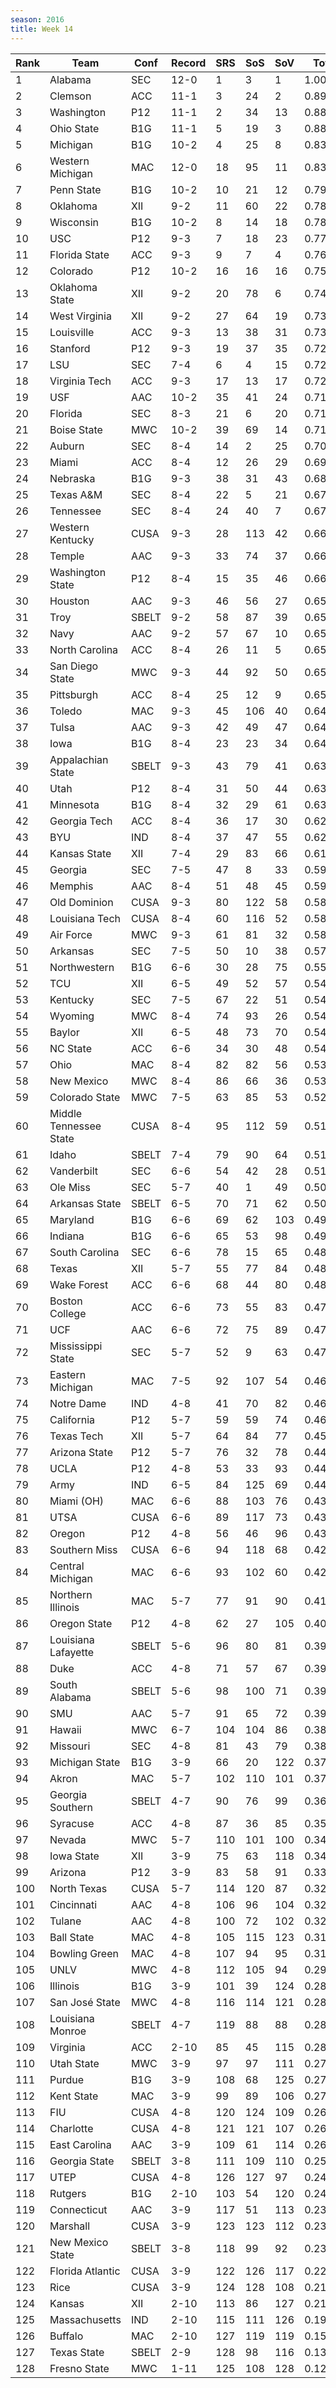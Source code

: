 ```yaml
---
season: 2016
title: Week 14
---
```

<table class="display"><thead><tr><th>Rank</th><th>Team</th><th>Conf</th><th>Record</th><th>SRS</th><th>SoS</th><th>SoV</th><th>Total</th></tr></thead><tbody>
<tr><td>1</td><td>Alabama</td><td>SEC</td><td>12-0</td><td>1</td><td>3</td><td>1</td><td>1.00000</td></tr>
<tr><td>2</td><td>Clemson</td><td>ACC</td><td>11-1</td><td>3</td><td>24</td><td>2</td><td>0.89322</td></tr>
<tr><td>3</td><td>Washington</td><td>P12</td><td>11-1</td><td>2</td><td>34</td><td>13</td><td>0.88856</td></tr>
<tr><td>4</td><td>Ohio State</td><td>B1G</td><td>11-1</td><td>5</td><td>19</td><td>3</td><td>0.88526</td></tr>
<tr><td>5</td><td>Michigan</td><td>B1G</td><td>10-2</td><td>4</td><td>25</td><td>8</td><td>0.83848</td></tr>
<tr><td>6</td><td>Western Michigan</td><td>MAC</td><td>12-0</td><td>18</td><td>95</td><td>11</td><td>0.83025</td></tr>
<tr><td>7</td><td>Penn State</td><td>B1G</td><td>10-2</td><td>10</td><td>21</td><td>12</td><td>0.79162</td></tr>
<tr><td>8</td><td>Oklahoma</td><td>XII</td><td>9-2</td><td>11</td><td>60</td><td>22</td><td>0.78657</td></tr>
<tr><td>9</td><td>Wisconsin</td><td>B1G</td><td>10-2</td><td>8</td><td>14</td><td>18</td><td>0.78412</td></tr>
<tr><td>10</td><td>USC</td><td>P12</td><td>9-3</td><td>7</td><td>18</td><td>23</td><td>0.77825</td></tr>
<tr><td>11</td><td>Florida State</td><td>ACC</td><td>9-3</td><td>9</td><td>7</td><td>4</td><td>0.76541</td></tr>
<tr><td>12</td><td>Colorado</td><td>P12</td><td>10-2</td><td>16</td><td>16</td><td>16</td><td>0.75568</td></tr>
<tr><td>13</td><td>Oklahoma State</td><td>XII</td><td>9-2</td><td>20</td><td>78</td><td>6</td><td>0.74504</td></tr>
<tr><td>14</td><td>West Virginia</td><td>XII</td><td>9-2</td><td>27</td><td>64</td><td>19</td><td>0.73450</td></tr>
<tr><td>15</td><td>Louisville</td><td>ACC</td><td>9-3</td><td>13</td><td>38</td><td>31</td><td>0.73357</td></tr>
<tr><td>16</td><td>Stanford</td><td>P12</td><td>9-3</td><td>19</td><td>37</td><td>35</td><td>0.72512</td></tr>
<tr><td>17</td><td>LSU</td><td>SEC</td><td>7-4</td><td>6</td><td>4</td><td>15</td><td>0.72467</td></tr>
<tr><td>18</td><td>Virginia Tech</td><td>ACC</td><td>9-3</td><td>17</td><td>13</td><td>17</td><td>0.72127</td></tr>
<tr><td>19</td><td>USF</td><td>AAC</td><td>10-2</td><td>35</td><td>41</td><td>24</td><td>0.71651</td></tr>
<tr><td>20</td><td>Florida</td><td>SEC</td><td>8-3</td><td>21</td><td>6</td><td>20</td><td>0.71278</td></tr>
<tr><td>21</td><td>Boise State</td><td>MWC</td><td>10-2</td><td>39</td><td>69</td><td>14</td><td>0.71153</td></tr>
<tr><td>22</td><td>Auburn</td><td>SEC</td><td>8-4</td><td>14</td><td>2</td><td>25</td><td>0.70839</td></tr>
<tr><td>23</td><td>Miami</td><td>ACC</td><td>8-4</td><td>12</td><td>26</td><td>29</td><td>0.69904</td></tr>
<tr><td>24</td><td>Nebraska</td><td>B1G</td><td>9-3</td><td>38</td><td>31</td><td>43</td><td>0.68148</td></tr>
<tr><td>25</td><td>Texas A&M</td><td>SEC</td><td>8-4</td><td>22</td><td>5</td><td>21</td><td>0.67402</td></tr>
<tr><td>26</td><td>Tennessee</td><td>SEC</td><td>8-4</td><td>24</td><td>40</td><td>7</td><td>0.67076</td></tr>
<tr><td>27</td><td>Western Kentucky</td><td>CUSA</td><td>9-3</td><td>28</td><td>113</td><td>42</td><td>0.66855</td></tr>
<tr><td>28</td><td>Temple</td><td>AAC</td><td>9-3</td><td>33</td><td>74</td><td>37</td><td>0.66620</td></tr>
<tr><td>29</td><td>Washington State</td><td>P12</td><td>8-4</td><td>15</td><td>35</td><td>46</td><td>0.66566</td></tr>
<tr><td>30</td><td>Houston</td><td>AAC</td><td>9-3</td><td>46</td><td>56</td><td>27</td><td>0.65972</td></tr>
<tr><td>31</td><td>Troy</td><td>SBELT</td><td>9-2</td><td>58</td><td>87</td><td>39</td><td>0.65931</td></tr>
<tr><td>32</td><td>Navy</td><td>AAC</td><td>9-2</td><td>57</td><td>67</td><td>10</td><td>0.65447</td></tr>
<tr><td>33</td><td>North Carolina</td><td>ACC</td><td>8-4</td><td>26</td><td>11</td><td>5</td><td>0.65362</td></tr>
<tr><td>34</td><td>San Diego State</td><td>MWC</td><td>9-3</td><td>44</td><td>92</td><td>50</td><td>0.65222</td></tr>
<tr><td>35</td><td>Pittsburgh</td><td>ACC</td><td>8-4</td><td>25</td><td>12</td><td>9</td><td>0.65162</td></tr>
<tr><td>36</td><td>Toledo</td><td>MAC</td><td>9-3</td><td>45</td><td>106</td><td>40</td><td>0.64923</td></tr>
<tr><td>37</td><td>Tulsa</td><td>AAC</td><td>9-3</td><td>42</td><td>49</td><td>47</td><td>0.64655</td></tr>
<tr><td>38</td><td>Iowa</td><td>B1G</td><td>8-4</td><td>23</td><td>23</td><td>34</td><td>0.64391</td></tr>
<tr><td>39</td><td>Appalachian State</td><td>SBELT</td><td>9-3</td><td>43</td><td>79</td><td>41</td><td>0.63832</td></tr>
<tr><td>40</td><td>Utah</td><td>P12</td><td>8-4</td><td>31</td><td>50</td><td>44</td><td>0.63712</td></tr>
<tr><td>41</td><td>Minnesota</td><td>B1G</td><td>8-4</td><td>32</td><td>29</td><td>61</td><td>0.63091</td></tr>
<tr><td>42</td><td>Georgia Tech</td><td>ACC</td><td>8-4</td><td>36</td><td>17</td><td>30</td><td>0.62658</td></tr>
<tr><td>43</td><td>BYU</td><td>IND</td><td>8-4</td><td>37</td><td>47</td><td>55</td><td>0.62017</td></tr>
<tr><td>44</td><td>Kansas State</td><td>XII</td><td>7-4</td><td>29</td><td>83</td><td>66</td><td>0.61556</td></tr>
<tr><td>45</td><td>Georgia</td><td>SEC</td><td>7-5</td><td>47</td><td>8</td><td>33</td><td>0.59656</td></tr>
<tr><td>46</td><td>Memphis</td><td>AAC</td><td>8-4</td><td>51</td><td>48</td><td>45</td><td>0.59139</td></tr>
<tr><td>47</td><td>Old Dominion</td><td>CUSA</td><td>9-3</td><td>80</td><td>122</td><td>58</td><td>0.58298</td></tr>
<tr><td>48</td><td>Louisiana Tech</td><td>CUSA</td><td>8-4</td><td>60</td><td>116</td><td>52</td><td>0.58168</td></tr>
<tr><td>49</td><td>Air Force</td><td>MWC</td><td>9-3</td><td>61</td><td>81</td><td>32</td><td>0.58153</td></tr>
<tr><td>50</td><td>Arkansas</td><td>SEC</td><td>7-5</td><td>50</td><td>10</td><td>38</td><td>0.57275</td></tr>
<tr><td>51</td><td>Northwestern</td><td>B1G</td><td>6-6</td><td>30</td><td>28</td><td>75</td><td>0.55187</td></tr>
<tr><td>52</td><td>TCU</td><td>XII</td><td>6-5</td><td>49</td><td>52</td><td>57</td><td>0.54958</td></tr>
<tr><td>53</td><td>Kentucky</td><td>SEC</td><td>7-5</td><td>67</td><td>22</td><td>51</td><td>0.54754</td></tr>
<tr><td>54</td><td>Wyoming</td><td>MWC</td><td>8-4</td><td>74</td><td>93</td><td>26</td><td>0.54586</td></tr>
<tr><td>55</td><td>Baylor</td><td>XII</td><td>6-5</td><td>48</td><td>73</td><td>70</td><td>0.54475</td></tr>
<tr><td>56</td><td>NC State</td><td>ACC</td><td>6-6</td><td>34</td><td>30</td><td>48</td><td>0.54133</td></tr>
<tr><td>57</td><td>Ohio</td><td>MAC</td><td>8-4</td><td>82</td><td>82</td><td>56</td><td>0.53938</td></tr>
<tr><td>58</td><td>New Mexico</td><td>MWC</td><td>8-4</td><td>86</td><td>66</td><td>36</td><td>0.53208</td></tr>
<tr><td>59</td><td>Colorado State</td><td>MWC</td><td>7-5</td><td>63</td><td>85</td><td>53</td><td>0.52759</td></tr>
<tr><td>60</td><td>Middle Tennessee State</td><td>CUSA</td><td>8-4</td><td>95</td><td>112</td><td>59</td><td>0.51894</td></tr>
<tr><td>61</td><td>Idaho</td><td>SBELT</td><td>7-4</td><td>79</td><td>90</td><td>64</td><td>0.51338</td></tr>
<tr><td>62</td><td>Vanderbilt</td><td>SEC</td><td>6-6</td><td>54</td><td>42</td><td>28</td><td>0.51190</td></tr>
<tr><td>63</td><td>Ole Miss</td><td>SEC</td><td>5-7</td><td>40</td><td>1</td><td>49</td><td>0.50591</td></tr>
<tr><td>64</td><td>Arkansas State</td><td>SBELT</td><td>6-5</td><td>70</td><td>71</td><td>62</td><td>0.50157</td></tr>
<tr><td>65</td><td>Maryland</td><td>B1G</td><td>6-6</td><td>69</td><td>62</td><td>103</td><td>0.49590</td></tr>
<tr><td>66</td><td>Indiana</td><td>B1G</td><td>6-6</td><td>65</td><td>53</td><td>98</td><td>0.49494</td></tr>
<tr><td>67</td><td>South Carolina</td><td>SEC</td><td>6-6</td><td>78</td><td>15</td><td>65</td><td>0.48968</td></tr>
<tr><td>68</td><td>Texas</td><td>XII</td><td>5-7</td><td>55</td><td>77</td><td>84</td><td>0.48895</td></tr>
<tr><td>69</td><td>Wake Forest</td><td>ACC</td><td>6-6</td><td>68</td><td>44</td><td>80</td><td>0.48664</td></tr>
<tr><td>70</td><td>Boston College</td><td>ACC</td><td>6-6</td><td>73</td><td>55</td><td>83</td><td>0.47798</td></tr>
<tr><td>71</td><td>UCF</td><td>AAC</td><td>6-6</td><td>72</td><td>75</td><td>89</td><td>0.47776</td></tr>
<tr><td>72</td><td>Mississippi State</td><td>SEC</td><td>5-7</td><td>52</td><td>9</td><td>63</td><td>0.47628</td></tr>
<tr><td>73</td><td>Eastern Michigan</td><td>MAC</td><td>7-5</td><td>92</td><td>107</td><td>54</td><td>0.46654</td></tr>
<tr><td>74</td><td>Notre Dame</td><td>IND</td><td>4-8</td><td>41</td><td>70</td><td>82</td><td>0.46370</td></tr>
<tr><td>75</td><td>California</td><td>P12</td><td>5-7</td><td>59</td><td>59</td><td>74</td><td>0.46062</td></tr>
<tr><td>76</td><td>Texas Tech</td><td>XII</td><td>5-7</td><td>64</td><td>84</td><td>77</td><td>0.45629</td></tr>
<tr><td>77</td><td>Arizona State</td><td>P12</td><td>5-7</td><td>76</td><td>32</td><td>78</td><td>0.44543</td></tr>
<tr><td>78</td><td>UCLA</td><td>P12</td><td>4-8</td><td>53</td><td>33</td><td>93</td><td>0.44527</td></tr>
<tr><td>79</td><td>Army</td><td>IND</td><td>6-5</td><td>84</td><td>125</td><td>69</td><td>0.44061</td></tr>
<tr><td>80</td><td>Miami (OH)</td><td>MAC</td><td>6-6</td><td>88</td><td>103</td><td>76</td><td>0.43689</td></tr>
<tr><td>81</td><td>UTSA</td><td>CUSA</td><td>6-6</td><td>89</td><td>117</td><td>73</td><td>0.43404</td></tr>
<tr><td>82</td><td>Oregon</td><td>P12</td><td>4-8</td><td>56</td><td>46</td><td>96</td><td>0.43076</td></tr>
<tr><td>83</td><td>Southern Miss</td><td>CUSA</td><td>6-6</td><td>94</td><td>118</td><td>68</td><td>0.42958</td></tr>
<tr><td>84</td><td>Central Michigan</td><td>MAC</td><td>6-6</td><td>93</td><td>102</td><td>60</td><td>0.42440</td></tr>
<tr><td>85</td><td>Northern Illinois</td><td>MAC</td><td>5-7</td><td>77</td><td>91</td><td>90</td><td>0.41188</td></tr>
<tr><td>86</td><td>Oregon State</td><td>P12</td><td>4-8</td><td>62</td><td>27</td><td>105</td><td>0.40352</td></tr>
<tr><td>87</td><td>Louisiana Lafayette</td><td>SBELT</td><td>5-6</td><td>96</td><td>80</td><td>81</td><td>0.39857</td></tr>
<tr><td>88</td><td>Duke</td><td>ACC</td><td>4-8</td><td>71</td><td>57</td><td>67</td><td>0.39699</td></tr>
<tr><td>89</td><td>South Alabama</td><td>SBELT</td><td>5-6</td><td>98</td><td>100</td><td>71</td><td>0.39197</td></tr>
<tr><td>90</td><td>SMU</td><td>AAC</td><td>5-7</td><td>91</td><td>65</td><td>72</td><td>0.39029</td></tr>
<tr><td>91</td><td>Hawaii</td><td>MWC</td><td>6-7</td><td>104</td><td>104</td><td>86</td><td>0.38631</td></tr>
<tr><td>92</td><td>Missouri</td><td>SEC</td><td>4-8</td><td>81</td><td>43</td><td>79</td><td>0.38422</td></tr>
<tr><td>93</td><td>Michigan State</td><td>B1G</td><td>3-9</td><td>66</td><td>20</td><td>122</td><td>0.37257</td></tr>
<tr><td>94</td><td>Akron</td><td>MAC</td><td>5-7</td><td>102</td><td>110</td><td>101</td><td>0.37078</td></tr>
<tr><td>95</td><td>Georgia Southern</td><td>SBELT</td><td>4-7</td><td>90</td><td>76</td><td>99</td><td>0.36022</td></tr>
<tr><td>96</td><td>Syracuse</td><td>ACC</td><td>4-8</td><td>87</td><td>36</td><td>85</td><td>0.35619</td></tr>
<tr><td>97</td><td>Nevada</td><td>MWC</td><td>5-7</td><td>110</td><td>101</td><td>100</td><td>0.34663</td></tr>
<tr><td>98</td><td>Iowa State</td><td>XII</td><td>3-9</td><td>75</td><td>63</td><td>118</td><td>0.34147</td></tr>
<tr><td>99</td><td>Arizona</td><td>P12</td><td>3-9</td><td>83</td><td>58</td><td>91</td><td>0.33054</td></tr>
<tr><td>100</td><td>North Texas</td><td>CUSA</td><td>5-7</td><td>114</td><td>120</td><td>87</td><td>0.32948</td></tr>
<tr><td>101</td><td>Cincinnati</td><td>AAC</td><td>4-8</td><td>106</td><td>96</td><td>104</td><td>0.32816</td></tr>
<tr><td>102</td><td>Tulane</td><td>AAC</td><td>4-8</td><td>100</td><td>72</td><td>102</td><td>0.32157</td></tr>
<tr><td>103</td><td>Ball State</td><td>MAC</td><td>4-8</td><td>105</td><td>115</td><td>123</td><td>0.31199</td></tr>
<tr><td>104</td><td>Bowling Green</td><td>MAC</td><td>4-8</td><td>107</td><td>94</td><td>95</td><td>0.31117</td></tr>
<tr><td>105</td><td>UNLV</td><td>MWC</td><td>4-8</td><td>112</td><td>105</td><td>94</td><td>0.29299</td></tr>
<tr><td>106</td><td>Illinois</td><td>B1G</td><td>3-9</td><td>101</td><td>39</td><td>124</td><td>0.28879</td></tr>
<tr><td>107</td><td>San José State</td><td>MWC</td><td>4-8</td><td>116</td><td>114</td><td>121</td><td>0.28684</td></tr>
<tr><td>108</td><td>Louisiana Monroe</td><td>SBELT</td><td>4-7</td><td>119</td><td>88</td><td>88</td><td>0.28325</td></tr>
<tr><td>109</td><td>Virginia</td><td>ACC</td><td>2-10</td><td>85</td><td>45</td><td>115</td><td>0.28259</td></tr>
<tr><td>110</td><td>Utah State</td><td>MWC</td><td>3-9</td><td>97</td><td>97</td><td>111</td><td>0.27834</td></tr>
<tr><td>111</td><td>Purdue</td><td>B1G</td><td>3-9</td><td>108</td><td>68</td><td>125</td><td>0.27437</td></tr>
<tr><td>112</td><td>Kent State</td><td>MAC</td><td>3-9</td><td>99</td><td>89</td><td>106</td><td>0.27092</td></tr>
<tr><td>113</td><td>FIU</td><td>CUSA</td><td>4-8</td><td>120</td><td>124</td><td>109</td><td>0.26911</td></tr>
<tr><td>114</td><td>Charlotte</td><td>CUSA</td><td>4-8</td><td>121</td><td>121</td><td>107</td><td>0.26511</td></tr>
<tr><td>115</td><td>East Carolina</td><td>AAC</td><td>3-9</td><td>109</td><td>61</td><td>114</td><td>0.26460</td></tr>
<tr><td>116</td><td>Georgia State</td><td>SBELT</td><td>3-8</td><td>111</td><td>109</td><td>110</td><td>0.25857</td></tr>
<tr><td>117</td><td>UTEP</td><td>CUSA</td><td>4-8</td><td>126</td><td>127</td><td>97</td><td>0.24969</td></tr>
<tr><td>118</td><td>Rutgers</td><td>B1G</td><td>2-10</td><td>103</td><td>54</td><td>120</td><td>0.24746</td></tr>
<tr><td>119</td><td>Connecticut</td><td>AAC</td><td>3-9</td><td>117</td><td>51</td><td>113</td><td>0.23735</td></tr>
<tr><td>120</td><td>Marshall</td><td>CUSA</td><td>3-9</td><td>123</td><td>123</td><td>112</td><td>0.23217</td></tr>
<tr><td>121</td><td>New Mexico State</td><td>SBELT</td><td>3-8</td><td>118</td><td>99</td><td>92</td><td>0.23041</td></tr>
<tr><td>122</td><td>Florida Atlantic</td><td>CUSA</td><td>3-9</td><td>122</td><td>126</td><td>117</td><td>0.22512</td></tr>
<tr><td>123</td><td>Rice</td><td>CUSA</td><td>3-9</td><td>124</td><td>128</td><td>108</td><td>0.21854</td></tr>
<tr><td>124</td><td>Kansas</td><td>XII</td><td>2-10</td><td>113</td><td>86</td><td>127</td><td>0.21024</td></tr>
<tr><td>125</td><td>Massachusetts</td><td>IND</td><td>2-10</td><td>115</td><td>111</td><td>126</td><td>0.19009</td></tr>
<tr><td>126</td><td>Buffalo</td><td>MAC</td><td>2-10</td><td>127</td><td>119</td><td>119</td><td>0.15576</td></tr>
<tr><td>127</td><td>Texas State</td><td>SBELT</td><td>2-9</td><td>128</td><td>98</td><td>116</td><td>0.13275</td></tr>
<tr><td>128</td><td>Fresno State</td><td>MWC</td><td>1-11</td><td>125</td><td>108</td><td>128</td><td>0.12679</td></tr>
</tbody></table>
